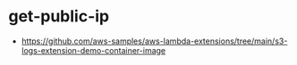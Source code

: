 # get-public-ip

 - https://github.com/aws-samples/aws-lambda-extensions/tree/main/s3-logs-extension-demo-container-image
